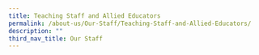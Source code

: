 ```yaml
---
title: Teaching Staff and Allied Educators
permalink: /about-us/Our-Staff/Teaching-Staff-and-Allied-Educators/
description: ""
third_nav_title: Our Staff
---
```

